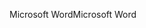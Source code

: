 <span data-ttu-id="1283a-101">Microsoft Word</span><span class="sxs-lookup"><span data-stu-id="1283a-101">Microsoft Word</span></span>